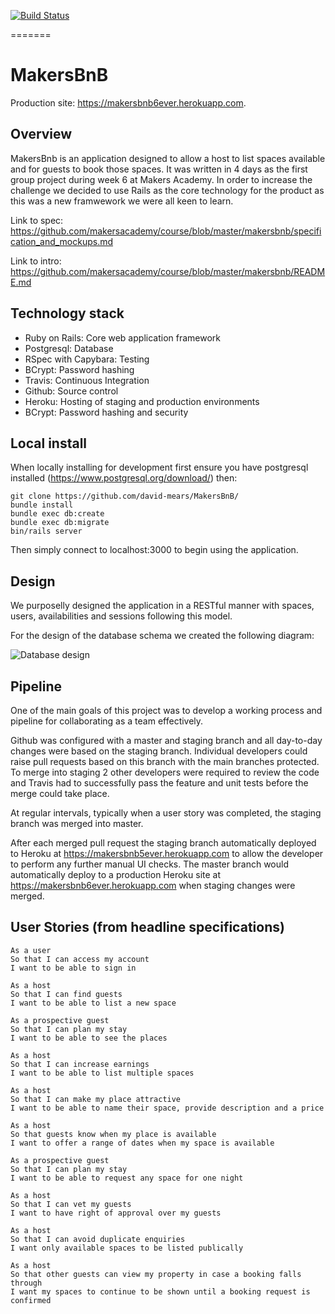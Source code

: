 [![Build Status](https://travis-ci.org/david-mears/MakersBnB.svg?branch=staging)](https://travis-ci.org/david-mears/MakersBnB)

=======

# MakersBnB

Production site: https://makersbnb6ever.herokuapp.com.

## Overview

MakersBnb is an application designed to allow a host to list spaces available and for guests to book those spaces. It was written in 4 days as the first group project during week 6 at Makers Academy. In order to increase the challenge we decided to use Rails as the core technology for the product as this was a new framwework we were all keen to learn.

Link to spec: https://github.com/makersacademy/course/blob/master/makersbnb/specification_and_mockups.md

Link to intro: https://github.com/makersacademy/course/blob/master/makersbnb/README.md

## Technology stack

- Ruby on Rails: Core web application framework
- Postgresql: Database
- RSpec with Capybara: Testing
- BCrypt: Password hashing
- Travis: Continuous Integration
- Github: Source control
- Heroku: Hosting of staging and production environments
- BCrypt: Password hashing and security

## Local install

When locally installing for development first ensure you have postgresql installed (https://www.postgresql.org/download/) then:

```
git clone https://github.com/david-mears/MakersBnB/
bundle install
bundle exec db:create
bundle exec db:migrate
bin/rails server
```
Then simply connect to localhost:3000 to begin using the application.

## Design

We purposelly designed the application in a RESTful manner with spaces, users, availabilities and sessions following this model.

For the design of the database schema we created the following diagram:

![Database design](https://github.com/david-mears/MakersBnB/blob/staging/public/makersbnbdb.png?raw=true "Database design")

## Pipeline

One of the main goals of this project was to develop a working process and pipeline for collaborating as a team effectively.

Github was configured with a master and staging branch and all day-to-day changes were based on the staging branch. Individual developers could raise pull requests based on this branch with the main branches protected. To merge into staging 2 other developers were required to review the code and Travis had to successfully pass the feature and unit tests before the merge could take place.

At regular intervals, typically when a user story was completed, the staging branch was merged into master.

After each merged pull request the staging branch automatically deployed to Heroku at https://makersbnb5ever.herokuapp.com to allow the developer to perform any further manual UI checks. The master branch would automatically deploy to a production Heroku site at https://makersbnb6ever.herokuapp.com when staging changes were merged.

## User Stories (from headline specifications)

```
As a user
So that I can access my account
I want to be able to sign in
```

```
As a host
So that I can find guests
I want to be able to list a new space
```

```
As a prospective guest
So that I can plan my stay
I want to be able to see the places
```

```
As a host
So that I can increase earnings
I want to be able to list multiple spaces
```

```
As a host
So that I can make my place attractive
I want to be able to name their space, provide description and a price
```

```
As a host
So that guests know when my place is available
I want to offer a range of dates when my space is available
```

```
As a prospective guest
So that I can plan my stay
I want to be able to request any space for one night
```

```
As a host
So that I can vet my guests
I want to have right of approval over my guests
```

```
As a host
So that I can avoid duplicate enquiries
I want only available spaces to be listed publically
```

```
As a host
So that other guests can view my property in case a booking falls through
I want my spaces to continue to be shown until a booking request is confirmed
```
